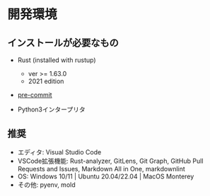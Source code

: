 # 開発環境


## インストールが必要なもの

* Rust (installed with rustup)

  * ver >= 1.63.0
  * 2021 edition

* [pre-commit](https://pre-commit.com/)

* Python3インタープリタ

## 推奨

* エディタ: Visual Studio Code
* VSCode拡張機能: Rust-analyzer, GitLens, Git Graph, GitHub Pull Requests and Issues, Markdown All in One, markdownlint
* OS: Windows 10/11 | Ubuntu 20.04/22.04 | MacOS Monterey
* その他: pyenv, mold
